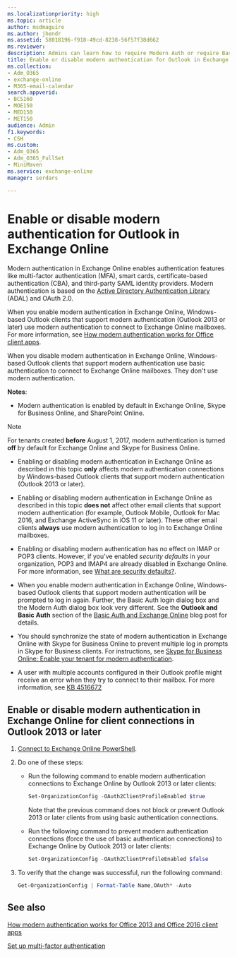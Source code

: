 ```yaml
---
ms.localizationpriority: high
ms.topic: article
author: msdmaguire
ms.author: jhendr
ms.assetid: 58018196-f918-49cd-8238-56f57f38d662
ms.reviewer: 
description: Admins can learn how to require Modern Auth or require Basic Auth for connections to Exchange Online by Outlook 2013 or later.
title: Enable or disable modern authentication for Outlook in Exchange Online
ms.collection:
- Adm_O365
- exchange-online
- M365-email-calendar
search.appverid:
- BCS160
- MOE150
- MED150
- MET150
audience: Admin
f1.keywords:
- CSH
ms.custom:
- Adm_O365
- Adm_O365_FullSet
- MiniMaven
ms.service: exchange-online
manager: serdars

---
```


# Enable or disable modern authentication for Outlook in Exchange Online

Modern authentication in Exchange Online enables authentication features like multi-factor authentication (MFA), smart cards, certificate-based authentication (CBA), and third-party SAML identity providers. Modern authentication is based on the [Active Directory Authentication Library](/azure/active-directory/azuread-dev/active-directory-authentication-libraries) (ADAL) and OAuth 2.0.

When you enable modern authentication in Exchange Online, Windows-based Outlook clients that support modern authentication (Outlook 2013 or later) use modern authentication to connect to Exchange Online mailboxes. For more information, see [How modern authentication works for Office client apps](/office365/enterprise/modern-auth-for-office-2013-and-2016).

When you disable modern authentication in Exchange Online, Windows-based Outlook clients that support modern authentication use basic authentication to connect to Exchange Online mailboxes. They don't use modern authentication.

 **Notes**:

- Modern authentication is enabled by default in Exchange Online, Skype for Business Online, and SharePoint Online.

> [!NOTE]
> For tenants created **before** August 1, 2017, modern authentication is turned **off** by default for Exchange Online and Skype for Business Online.

- Enabling or disabling modern authentication in Exchange Online as described in this topic **only** affects modern authentication connections by Windows-based Outlook clients that support modern authentication (Outlook 2013 or later).

- Enabling or disabling modern authentication in Exchange Online as described in this topic **does not** affect other email clients that support modern authentication (for example, Outlook Mobile, Outlook for Mac 2016, and Exchange ActiveSync in iOS 11 or later). These other email clients **always** use modern authentication to log in to Exchange Online mailboxes.

- Enabling or disabling modern authentication has no effect on IMAP or POP3 clients. However, if you've enabled _security defaults_ in your organization, POP3 and IMAP4 are already disabled in Exchange Online. For more information, see [What are security defaults?](/azure/active-directory/conditional-access/concept-conditional-access-security-defaults).

- When you enable modern authentication in Exchange Online, Windows-based Outlook clients that support modern authentication will be prompted to log in again. Further, the Basic Auth login dialog box and the Modern Auth dialog box look very different. See the **Outlook and Basic Auth** section of the [Basic Auth and Exchange Online](https://techcommunity.microsoft.com/t5/exchange-team-blog/basic-auth-and-exchange-online-february-2020-update/ba-p/1191282) blog post for details.

- You should synchronize the state of modern authentication in Exchange Online with Skype for Business Online to prevent multiple log in prompts in Skype for Business clients. For instructions, see [Skype for Business Online: Enable your tenant for modern authentication](https://aka.ms/SkypeModernAuth).

- A user with multiple accounts configured in their Outlook profile might receive an error when they try to connect to their mailbox. For more information, see [KB 4516672](https://support.microsoft.com/help/4516672/outlook-shows-disconnected-after-enabling-modern-authentication-in-off)

## Enable or disable modern authentication in Exchange Online for client connections in Outlook 2013 or later

1. [Connect to Exchange Online PowerShell](/powershell/exchange/connect-to-exchange-online-powershell).

2. Do one of these steps:

   - Run the following command to enable modern authentication connections to Exchange Online by Outlook 2013 or later clients:

     ```PowerShell
     Set-OrganizationConfig -OAuth2ClientProfileEnabled $true
     ```

     Note that the previous command does not block or prevent Outlook 2013 or later clients from using basic authentication connections.

   - Run the following command to prevent modern authentication connections (force the use of basic authentication connections) to Exchange Online by Outlook 2013 or later clients:

     ```PowerShell
     Set-OrganizationConfig -OAuth2ClientProfileEnabled $false
     ```

3. To verify that the change was successful, run the following command:

     ```PowerShell
     Get-OrganizationConfig | Format-Table Name,OAuth* -Auto
     ```

## See also

[How modern authentication works for Office 2013 and Office 2016 client apps](/office365/enterprise/modern-auth-for-office-2013-and-2016)

[Set up multi-factor authentication](/microsoft-365/admin/security-and-compliance/set-up-multi-factor-authentication)